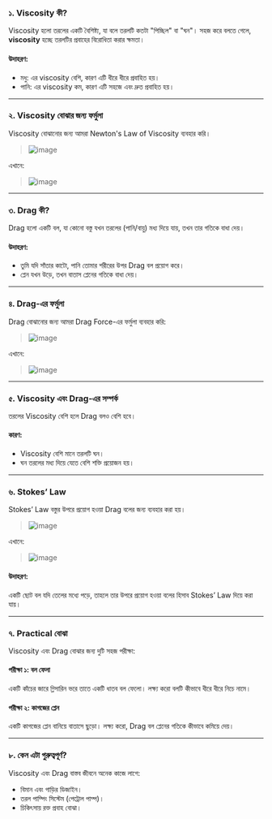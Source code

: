 ### ১. **Viscosity কী?**  
Viscosity হলো তরলের একটি বৈশিষ্ট্য, যা বলে তরলটি কতটা "পিচ্ছিল" বা "ঘন"। সহজ করে বলতে গেলে, **viscosity** হচ্ছে তরলটির প্রবাহের বিরোধিতা করার ক্ষমতা।  

#### উদাহরণ:  
- মধু: এর viscosity বেশি, কারণ এটি ধীরে ধীরে প্রবাহিত হয়।  
- পানি: এর viscosity কম, কারণ এটি সহজে এবং দ্রুত প্রবাহিত হয়।  

---

### ২. **Viscosity বোঝার জন্য ফর্মুলা**  
Viscosity বোঝানোর জন্য আমরা Newton's Law of Viscosity ব্যবহার করি।  

> ![image](https://github.com/user-attachments/assets/1acfbccd-6e27-4b72-a01a-7436fb0cc94c)

এখানে:  
> ![image](https://github.com/user-attachments/assets/f8627466-ae38-418b-a85a-559f53f9f48c)


---

### ৩. **Drag কী?**  
Drag হলো একটি বল, যা কোনো বস্তু যখন তরলের (পানি/বায়ু) মধ্য দিয়ে যায়, তখন তার গতিকে বাধা দেয়।  

#### উদাহরণ:  
- তুমি যদি সাঁতার কাটো, পানি তোমার শরীরের উপর Drag বল প্রয়োগ করে।  
- প্লেন যখন উড়ে, তখন বাতাস প্লেনের গতিকে বাধা দেয়।  

---

### ৪. **Drag-এর ফর্মুলা**  
Drag বোঝানোর জন্য আমরা Drag Force-এর ফর্মুলা ব্যবহার করি:  

> ![image](https://github.com/user-attachments/assets/26d3e271-5363-48af-9e69-7d1fa2f1d9af)

এখানে:  
> ![image](https://github.com/user-attachments/assets/8945cf50-ff0c-4ca3-8c39-61f03d6c1083)


---

### ৫. **Viscosity এবং Drag-এর সম্পর্ক**  
তরলের Viscosity বেশি হলে Drag বলও বেশি হবে।  
#### কারণ:  
- Viscosity বেশি মানে তরলটি ঘন।  
- ঘন তরলের মধ্য দিয়ে যেতে বেশি শক্তি প্রয়োজন হয়।  

---

### ৬. **Stokes’ Law**  
Stokes’ Law বস্তুর উপরে প্রয়োগ হওয়া Drag বলের জন্য ব্যবহার করা হয়।  

> ![image](https://github.com/user-attachments/assets/af98cccc-81bc-44e4-9d72-16cc5fa3241a)
 
এখানে:  
> ![image](https://github.com/user-attachments/assets/ebe63cc1-c4c4-47cb-ae37-2e02c3aa957e)
 

#### উদাহরণ:  
একটি ছোট বল যদি তেলের মধ্যে পড়ে, তাহলে তার উপরে প্রয়োগ হওয়া বলের হিসাব Stokes’ Law দিয়ে করা যায়।  

---

### ৭. **Practical বোঝা**  
Viscosity এবং Drag বোঝার জন্য দুটি সহজ পরীক্ষা:  

#### পরীক্ষা ১: বল ফেলা  
একটি কাঁচের জারে গ্লিসারিন ভরে তাতে একটি ধাতব বল ফেলো। লক্ষ্য করো বলটি কীভাবে ধীরে ধীরে নিচে নামে।  

#### পরীক্ষা ২: কাগজের প্লেন  
একটি কাগজের প্লেন বানিয়ে বাতাসে ছুড়ো। লক্ষ্য করো, Drag বল প্লেনের গতিকে কীভাবে কমিয়ে দেয়।  

---

### ৮. **কেন এটা গুরুত্বপূর্ণ?**  
Viscosity এবং Drag বাস্তব জীবনে অনেক কাজে লাগে:  
- বিমান এবং গাড়ির ডিজাইন।  
- তরল পাম্পিং সিস্টেম (পেট্রোল পাম্প)।  
- চিকিৎসায় রক্ত প্রবাহ বোঝা।  
